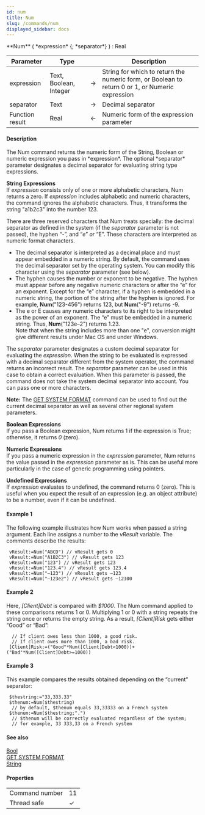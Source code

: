 ```yaml
---
id: num
title: Num
slug: /commands/num
displayed_sidebar: docs
---
```


<!--REF #_command_.Num.Syntax-->**Num** ( *expression* {; *separator*} ) : Real<!-- END REF-->
<!--REF #_command_.Num.Params-->
| Parameter | Type |  | Description |
| --- | --- | --- | --- |
| expression | Text, Boolean, Integer | &#8594;  | String for which to return the numeric form, or Boolean to return 0 or 1, or Numeric expression |
| separator | Text | &#8594;  | Decimal separator |
| Function result | Real | &#8592; | Numeric form of the expression parameter |

<!-- END REF-->

#### Description 

<!--REF #_command_.Num.Summary-->The Num command returns the numeric form of the String, Boolean or numeric expression you pass in *expression*.<!-- END REF--> The optional *separator* parameter designates a decimal separator for evaluating string type expressions.

**String Expressions**  
If *expression* consists only of one or more alphabetic characters, Num returns a zero. If *expression* includes alphabetic and numeric characters, the command ignores the alphabetic characters. Thus, it transforms the string "a1b2c3" into the number 123\. 

There are three reserved characters that Num treats specially: the decimal separator as defined in the system (if the *separator* parameter is not passed), the hyphen “*\-*”, and “*e*” *or* “E”. These characters are interpreted as numeric format characters.

* The decimal separator is interpreted as a decimal place and must appear embedded in a numeric string. By default, the command uses the decimal separator set by the operating system. You can modify this character using the *separator* parameter (see below).
* The hyphen causes the number or exponent to be negative. The hyphen must appear before any negative numeric characters or after the “e” for an exponent. Except for the “e” character, if a hyphen is embedded in a numeric string, the portion of the string after the hyphen is ignored. For example, **Num**("123-456") returns 123, but **Num**("-9") returns -9.
* The e or E causes any numeric characters to its right to be interpreted as the power of an exponent. The “e” must be embedded in a numeric string. Thus, **Num**("123e–2") returns 1.23.  
Note that when the string includes more than one "e", conversion might give different results under Mac OS and under Windows.

The *separator* parameter designates a custom decimal separator for evaluating the *expression*. When the string to be evaluated is expressed with a decimal separator different from the system operator, the command returns an incorrect result. The *separator* parameter can be used in this case to obtain a correct evaluation. When this parameter is passed, the command does not take the system decimal separator into account. You can pass one or more characters.

**Note:** The [GET SYSTEM FORMAT](get-system-format.md) command can be used to find out the current decimal separator as well as several other regional system parameters.

**Boolean Expressions**  
If you pass a Boolean expression, Num returns 1 if the expression is True; otherwise, it returns *0* (zero).

**Numeric Expressions**  
If you pass a numeric expression in the *expression* parameter, Num returns the value passed in the *expression* parameter as is. This can be useful more particularly in the case of generic programming using pointers.

**Undefined Expressions**  
If *expression* evaluates to undefined, the command returns 0 (zero). This is useful when you expect the result of an expression (e.g. an object attribute) to be a number, even if it can be undefined.

#### Example 1 

The following example illustrates how Num works when passed a string argument. Each line assigns a number to the *vResult* variable. The comments describe the results:

```4d
 vResult:=Num("ABCD") // vResult gets 0
 vResult:=Num("A1B2C3") // vResult gets 123
 vResult:=Num("123") // vResult gets 123
 vResult:=Num("123.4") // vResult gets 123.4
 vResult:=Num("–123") // vResult gets –123
 vResult:=Num("–123e2") // vResult gets –12300
```

#### Example 2 

Here, *\[Client\]Debt* is compared with *$1000*. The Num command applied to these comparisons returns 1 or 0\. Multiplying 1 or 0 with a string repeats the string once or returns the empty string. As a result, *\[Client\]Risk* gets either “Good” or “Bad”:

```4d
  // If client owes less than 1000, a good risk.
  // If client owes more than 1000, a bad risk.
 [Client]Risk:=("Good"*Num([Client]Debt<1000))+("Bad"*Num([Client]Debt>=1000))
```

#### Example 3 

This example compares the results obtained depending on the “current” separator:

```4d
 $thestring:="33,333.33"
 $thenum:=Num($thestring)
  // by default, $thenum equals 33,33333 on a French system
 $thenum:=Num($thestring;".")
  // $thenum will be correctly evaluated regardless of the system;
  // for example, 33 333,33 on a French system
```

#### See also 

[Bool](bool.md)  
[GET SYSTEM FORMAT](get-system-format.md)  
[String](string.md)  

#### Properties

|  |  |
| --- | --- |
| Command number | 11 |
| Thread safe | &check; |


